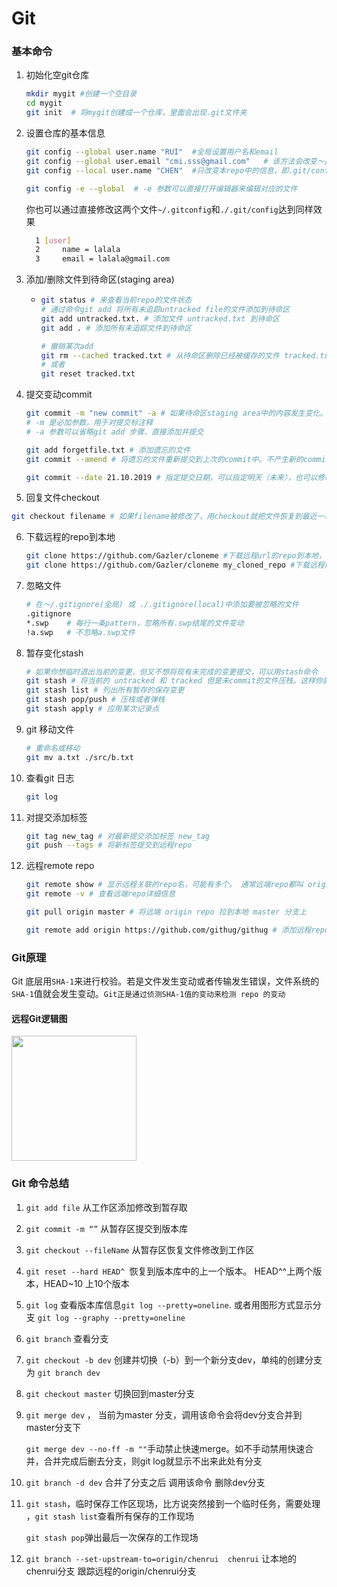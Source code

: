 # Git

### 基本命令

1. 初始化空git仓库

   ```bash
   mkdir mygit #创建一个空目录
   cd mygit
   git init  # 将mygit创建成一个仓库，里面会出现.git文件夹
   ```

2. 设置仓库的基本信息

   ```bash
   git config --global user.name "RUI"  #全局设置用户名和email  
   git config --global user.email "cmi.sss@gmail.com"   # 该方法会改变～/.gitconfig中的全局配置
   git config --local user.name "CHEN"  #只改变本repo中的信息，即.git/config 文件
   
   git config -e --global  # -e 参数可以直接打开编辑器来编辑对应的文件
   ```

   你也可以通过直接修改这两个文件``~/.gitconfig``和``./.git/config``达到同样效果

   ```bash
     1 [user]
     2     name = lalala
     3     email = lalala@gmail.com
   ```

3. 添加/删除文件到待命区(staging area)

   - ```bash
     git status # 来查看当前repo的文件状态
     # 通过命令git add 将所有未追踪untracked file的文件添加到待命区
     git add untracked.txt. # 添加文件 untracked.txt 到待命区
     git add . # 添加所有未追踪文件到待命区
     ```

     ```bash
     # 撤销某次add
     git rm --cached tracked.txt # 从待命区删除已经被缓存的文件 tracked.txt
     # 或者
     git reset tracked.txt
     ```

4. 提交变动commit

   ```bash
   git commit -m "new commit" -a # 如果待命区staging area中的内容发生变化。则需要提交来使得变化真正被保存/序列化
   # -m 是必加参数，用于对提交标注释
   # -a 参数可以省略git add 步骤，直接添加并提交
   
   git add forgetfile.txt # 添加遗忘的文件
   git commit --amend # 将遗忘的文件重新提交到上次的commit中。不产生新的commit。
   
   git commit --date 21.10.2019 # 指定提交日期，可以指定明天（未来），也可以修改时期为过去，但是该commit仍排栈顶
   ```

5.  回复文件checkout

   ```bash
   git checkout filename # 如果filename被修改了，用checkout就把文件恢复到最近一次commit的状态
   ```
   
6. 下载远程的repo到本地

   ```bash 
   git clone https://github.com/Gazler/cloneme #下载远程url的repo到本地，会创建cloneme文件夹（repo）
   git clone https://github.com/Gazler/cloneme my_cloned_repo #下载远程repo到本地，并存于my_cloned_repo文件夹内
   ```


6. 忽略文件

   ```bash
   # 在～/.gitignore(全局) 或 ./.gitignore(local)中添加要被忽略的文件
   .gitignore
   *.swp    # 每行一条pattern，忽略所有.swp结尾的文件变动
   !a.swp   # 不忽略a.swp文件
   ```

7. 暂存变化stash

   ```bash
   # 如果你想临时退出当前的变更，但又不想将现有未完成的变更提交，可以用stash命令
   git stash # 将当前的 untracked 和 tracked 但是未commit的文件压栈。这样你就可以切换分支了
   git stash list # 列出所有暂存的保存变更
   git stash pop/push # 压栈或者弹栈
   git stash apply # 应用某次记录点
   ```

8. git 移动文件

   ```bash
   # 重命名或移动
   git mv a.txt ./src/b.txt
   ```

9. 查看git 日志

   ```bash
   git log
   ```

10. 对提交添加标签

    ```bash
    git tag new_tag # 对最新提交添加标签 new_tag
    git push --tags # 将新标签提交到远程repo
    ```

11. 远程remote repo

    ```bash
    git remote show # 显示远程关联的repo名，可能有多个。 通常远端repo都叫 origin
    git remote -v # 查看远端repo详细信息
    
    git pull origin master # 将远端 origin repo 拉到本地 master 分支上
    
    git remote add origin https://github.com/githug/githug # 添加远程repo origin 和其URL
    ```

    

### Git原理

Git 底层用``SHA-1``来进行校验。若是文件发生变动或者传输发生错误，文件系统的``SHA-1``值就会发生变动。``Git正是通过侦测SHA-1值的变动来检测 repo 的变动``

#### 远程Git逻辑图
<div>
  <img src="./images/90e14b750d27677866b4e34e4f52fd4a.jpg" height=200>
</div>


### Git 命令总结

1. ``git add file`` 从工作区添加修改到暂存取

2. ``git commit -m “”``   从暂存区提交到版本库

3. ``git checkout --fileName`` 从暂存区恢复文件修改到工作区

4. ``git reset --hard HEAD^ ``恢复到版本库中的上一个版本。 HEAD^^上两个版本，HEAD~10 上10个版本 

5. ``git log`` 查看版本库信息``git log --pretty=oneline``. 或者用图形方式显示分支 ``git log --graphy --pretty=oneline``

6. ``git branch`` 查看分支

7. ``git checkout -b dev`` 创建并切换（-b）到一个新分支dev，单纯的创建分支为 ``git branch dev``

8. ``git checkout master`` 切换回到master分支

9. ``git merge dev``  ， 当前为master 分支，调用该命令会将dev分支合并到master分支下

    ``git merge dev --no-ff -m ""``手动禁止快速merge。如不手动禁用快速合并，合并完成后删去分支，则git log就显示不出来此处有分支

10. ``git branch -d dev``    合并了分支之后 调用该命令 删除dev分支

11. ``git stash``，临时保存工作区现场，比方说突然接到一个临时任务，需要处理 ，``git stash list``查看所有保存的工作现场

    ``git stash pop``弹出最后一次保存的工作现场

12. ``git branch --set-upstream-to=origin/chenrui  chenrui`` 让本地的chenrui分支 跟踪远程的origin/chenrui分支